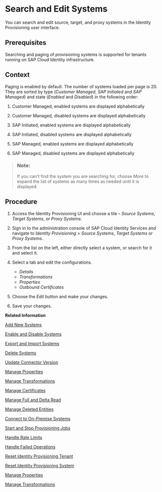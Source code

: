 <!-- loio68a02bea560142c2a033f555eafd5509 -->

# Search and Edit Systems

You can search and edit source, target, and proxy systems in the Identity Provisioning user interface.



<a name="loio68a02bea560142c2a033f555eafd5509__prereq_ewx_f54_55b"/>

## Prerequisites

Searching and paging of provisioning systems is supported for tenants running on SAP Cloud Identity infrastructure.



<a name="loio68a02bea560142c2a033f555eafd5509__context_mst_qtj_b1c"/>

## Context

Paging is enabled by default. The number of systems loaded per page is 20. They are sorted by type \(*Customer Managed*, *SAP Initiated* and *SAP Managed*\) and state \(*Enabled* and *Disabled*\) in the following order:

1.  Customer Managed, enabled systems are displayed alphabetically

2.  Customer Managed, disabled systems are displayed alphabetically

3.  SAP Initiated, enabled systems are displayed alphabetically

4.  SAP Initiated, disabled systems are displayed alphabetically

5.  SAP Managed, enabled systems are displayed alphabetically

6.  SAP Managed, disabled systems are displayed alphabetically


> ### Note:  
> If you can't find the system you are searching for, choose *More* to expand the list of systems as many times as needed until it is displayed.



## Procedure

1.  Access the Identity Provisioning UI and choose a tile – *Source Systems*, *Target Systems*, or *Proxy Systems*.

2.  Sign in to the administration console of SAP Cloud Identity Services and navigate to *Identity Provisioning* \> *Source Systems*, *Target Systems* or *Proxy Systems*.

3.  From the list on the left, either directly select a system, or search for it and select it.

4.  Select a tab and edit the configurations.

    -   *Details*
    -   *Transformations*
    -   *Properties*
    -   *Outbound Certificates*

5.  Choose the *Edit* button and make your changes.

6.  Save your changes.


**Related Information**  


[Add New Systems](add-new-systems-bd214dc.md "You can add source, target, and proxy systems for your provisioning scenarios.")

[Enable and Disable Systems](enable-and-disable-systems-89da372.md "You can enable and disable source and target systems in Identity Provisioning.")

[Export and Import Systems](export-and-import-systems-1de7de0.md "You can export and import source, target and proxy systems in Identity Provisioning.")

[Delete Systems](delete-systems-3a37213.md "You can delete a source, target, or proxy system from Identity Provisioning.")

[Update Connector Version](update-connector-version-8558733.md "Update a connector version to allow your provisioning system to use a new API.")

[Manage Properties](manage-properties-4e2bc9d.md "You can add, delete and modify properties for a system in Identity Provisioning.")

[Manage Transformations](manage-transformations-2d0fbe5.md "You can manage transformations with graphical and JSON text editor. Regardless of which one you choose, the following initial steps are the same.")

[Manage Certificates](manage-certificates-86d06a0.md "Identity Provisioning supports certificate-based authentication for secure communication with the provisioning systems (connectors) provided by the service.")

[Manage Full and Delta Read](manage-full-and-delta-read-b7f817c.md "When you set up your systems and start a scheduled provisioning task, the standard behavior of the process reads all the entities from the source system. This mode prevents data loss and always keeps your target system synchronized with the source. However, it may take a long time for every job to be executed.")

[Manage Deleted Entities](manage-deleted-entities-3d6bdf1.md "Manage deletion of entities (users or groups) in the target system after they have been deleted from the source system.")

[Connect to On-Premise Systems](connect-to-on-premise-systems-3f1cac2.md "Set up the connection to on-premise systems when your Identity Provisioning bundle or standalone tenant is running on the infrastructure of SAP Cloud Identity Services.")

[Start and Stop Provisioning Jobs](start-and-stop-provisioning-jobs-531a261.md "You can start and stop a provisioning job from the Identity Provisioning user interface (UI) or from an API client by using the Identity Provisioning tenant admin API.")

[Handle Rate Limits](handle-rate-limits-15f7f23.md "Identity Provisioning APIs implement rate limits to control the number of incoming requests for a given time.")

[Handle Failed Operations](handle-failed-operations-0382a0c.md "In certain cases, you can set a retry for a failed operation due to an occurred exception.")

[Reset Identity Provisioning Tenant](reset-identity-provisioning-tenant-8c7ba9a.md "Resetting your Identity Provisioning tenant deletes all systems you have set up for this tenant (subaccount), along with the relevant job execution logs.")

[Reset Identity Provisioning System](reset-identity-provisioning-system-0bc1e53.md "Resetting an Identity Provisioning system (source or target) deletes all Identity Provisioning operational data.")

[Manage Properties](manage-properties-4e2bc9d.md "You can add, delete and modify properties for a system in Identity Provisioning.")

[Manage Transformations](manage-transformations-2d0fbe5.md "You can manage transformations with graphical and JSON text editor. Regardless of which one you choose, the following initial steps are the same.")

